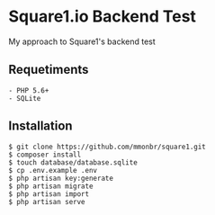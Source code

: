 Square1.io Backend Test
======================
My approach to Square1's backend test

Requetiments
------------

    - PHP 5.6+
    - SQLite

Installation
------------    
    $ git clone https://github.com/mmonbr/square1.git
    $ composer install
    $ touch database/database.sqlite
    $ cp .env.example .env
    $ php artisan key:generate
    $ php artisan migrate
    $ php artisan import
    $ php artisan serve